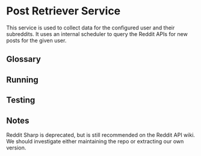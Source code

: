 ﻿# Post Retriever Service
This service is used to collect data for the configured user and their subreddits. It uses an internal scheduler to query the Reddit APIs for new posts for the given user.

## Glossary
## Running
## Testing
## Notes
Reddit Sharp is deprecated, but is still recommended on the Reddit API wiki. We should investigate either maintaining the repo or extracting our own version.